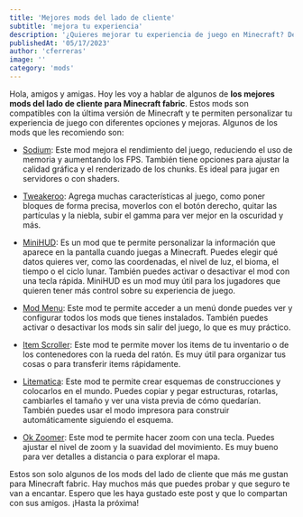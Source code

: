 ```yaml
---
title: 'Mejores mods del lado de cliente'
subtitle: 'mejora tu experiencia'
description: '¿Quieres mejorar tu experiencia de juego en Minecraft? Descubre los mejores mods del lado de cliente que te permitirán personalizar, optimizar y disfrutar aún más de tu mundo virtual. Desde incrementar el rendimiento hasta agregar nuevas funcionalidades, este artículo te presenta una selección de los mods más útiles y populares para la versión Fabric de Minecraft. ¡Mejora tu gameplay con estos imprescindibles complementos!'
publishedAt: '05/17/2023'
author: 'cferreras'
image: ''
category: 'mods'
---
```


Hola, amigos y amigas. Hoy les voy a hablar de algunos de **los mejores mods del lado de cliente para Minecraft fabric**. Estos mods son compatibles con la última versión de Minecraft y te permiten personalizar tu experiencia de juego con diferentes opciones y mejoras. Algunos de los mods que les recomiendo son:

- [Sodium](https://www.curseforge.com/minecraft/mc-mods/sodium): Este mod mejora el rendimiento del juego, reduciendo el uso de memoria y aumentando los FPS. También tiene opciones para ajustar la calidad gráfica y el renderizado de los chunks. Es ideal para jugar en servidores o con shaders.

- [Tweakeroo](https://www.curseforge.com/minecraft/mc-mods/tweakeroo): Agrega muchas características al juego, como poner bloques de forma precisa, moverlos con el botón derecho, quitar las partículas y la niebla, subir el gamma para ver mejor en la oscuridad y más. 

- [MiniHUD](https://www.curseforge.com/minecraft/mc-mods/minihud): Es un mod que te permite personalizar la información que aparece en la pantalla cuando juegas a Minecraft. Puedes elegir qué datos quieres ver, como las coordenadas, el nivel de luz, el bioma, el tiempo o el ciclo lunar. También puedes activar o desactivar el mod con una tecla rápida. MiniHUD es un mod muy útil para los jugadores que quieren tener más control sobre su experiencia de juego.

- [Mod Menu](https://www.curseforge.com/minecraft/mc-mods/modmenu): Este mod te permite acceder a un menú donde puedes ver y configurar todos los mods que tienes instalados. También puedes activar o desactivar los mods sin salir del juego, lo que es muy práctico.
  
- [Item Scroller](https://www.curseforge.com/minecraft/mc-mods/item-scroller): Este mod te permite mover los items de tu inventario o de los contenedores con la rueda del ratón. Es muy útil para organizar tus cosas o para transferir items rápidamente.
- [Litematica](https://www.curseforge.com/minecraft/mc-mods/litematica): Este mod te permite crear esquemas de construcciones y colocarlos en el mundo. Puedes copiar y pegar estructuras, rotarlas, cambiarles el tamaño y ver una vista previa de cómo quedarían. También puedes usar el modo impresora para construir automáticamente siguiendo el esquema.
- [Ok Zoomer](https://www.curseforge.com/minecraft/mc-mods/ok-zoomer): Este mod te permite hacer zoom con una tecla. Puedes ajustar el nivel de zoom y la suavidad del movimiento. Es muy bueno para ver detalles a distancia o para explorar el mapa.

Estos son solo algunos de los mods del lado de cliente que más me gustan para Minecraft fabric. Hay muchos más que puedes probar y que seguro te van a encantar. Espero que les haya gustado este post y que lo compartan con sus amigos. ¡Hasta la próxima!

